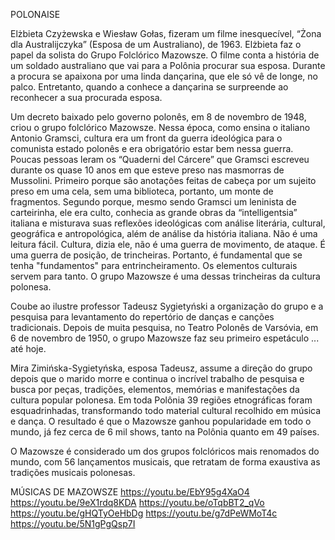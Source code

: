 POLONAISE

Elżbieta Czyżewska e Wiesław Gołas, fizeram um filme inesquecível,  “Żona dla Australijczyka” (Esposa de um Australiano), de 1963.  Elżbieta faz o papel da solista do Grupo Folclórico Mazowsze. O filme conta a história de um soldado australiano que vai para a Polônia procurar sua esposa. Durante a procura se apaixona por uma linda dançarina, que ele só vê de longe, no palco. Entretanto, quando a conhece a dançarina se surpreende ao reconhecer a sua procurada esposa.

Um decreto baixado pelo governo polonês, em 8 de novembro de 1948,  criou o grupo folclórico Mazowsze. Nessa época, como ensina o italiano Antonio Gramsci, cultura era um front da guerra ideológica para o comunista estado polonês e era obrigatório estar bem nessa guerra. Poucas pessoas leram os “Quaderni del Cárcere” que Gramsci escreveu durante os quase 10 anos em que esteve preso nas masmorras de Mussolini. Primeiro porque são anotações feitas de cabeça por um sujeito preso em uma cela, sem uma biblioteca, portanto, um monte de fragmentos. Segundo porque, mesmo sendo Gramsci um leninista de carteirinha, ele era culto, conhecia as grande obras da “intelligentsia” italiana e misturava suas reflexões ideológicas com análise literária, cultural, geográfica e antropológica, além de análise da história italiana. Não é uma leitura fácil. Cultura, dizia ele, não é uma guerra de movimento, de ataque. É uma guerra de posição, de trincheiras. Portanto, é fundamental que se tenha "fundamentos" para entrincheiramento. Os elementos culturais servem para tanto. O grupo Mazowsze é uma dessas trincheiras da cultura polonesa.

Coube ao ilustre professor Tadeusz Sygietyński a organização do grupo e a pesquisa para levantamento do repertório de danças e canções tradicionais. Depois de muita pesquisa, no Teatro Polonês de Varsóvia, em 6 de novembro de 1950, o grupo Mazowsze faz seu primeiro espetáculo ... até hoje.

Mira Zimińska-Sygietyńska, esposa Tadeusz, assume a direção do grupo depois que o marido morre e continua o incrível trabalho de pesquisa e busca por peças, tradições, elementos, memórias e manifestações da cultura popular polonesa. Em toda Polônia 39 regiões etnográficas foram esquadrinhadas, transformando todo material cultural recolhido  em música e dança. O resultado é que o Mazowsze ganhou popularidade em todo o mundo, já fez cerca de 6 mil shows, tanto na Polônia quanto em 49 países.

O Mazowsze é considerado um dos grupos folclóricos mais renomados do mundo, com 56 lançamentos musicais, que retratam de forma exaustiva as tradições musicais polonesas.

MÚSICAS  DE MAZOWSZE
https://youtu.be/EbY95g4XaO4
https://youtu.be/9eX1rdq8KDA
https://youtu.be/oTqbBT2_qVo
https://youtu.be/gHQTyOeHbDg
https://youtu.be/g7dPeWMoT4c
https://youtu.be/5N1gPgQsp7I
